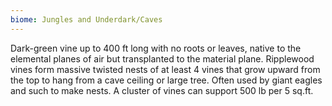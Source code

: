 ```yaml
---
biome: Jungles and Underdark/Caves
---
```

Dark-green vine up to 400 ft long with no roots or leaves, native to the elemental planes of air but transplanted to the material plane. Ripplewood vines form massive twisted nests of at least 4 vines that grow upward from the top to hang from a cave ceiling or large tree. Often used by giant eagles and such to make nests. A cluster of vines can support 500 lb per 5 sq.ft. 

